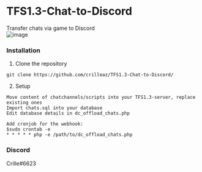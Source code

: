 # TFS1.3-Chat-to-Discord
Transfer chats via game to Discord<br>
![image](https://github.com/crilleaz/TFS1.3-Chat-to-Discord/assets/20803604/ae83b47c-632e-4f27-a035-8013bd6f1fad)

### Installation

1. Clone the repository
```
git clone https://github.com/crilleaz/TFS1.3-Chat-to-Discord/
```

2. Setup
```
Move content of chatchannels/scripts into your TFS1.3-server, replace existing ones
Import chats.sql into your database
Edit database details in dc_offload_chats.php

Add cronjob for the webhook:
$sudo crontab -e
* * * * * php -e /path/to/dc_offload_chats.php
```

### Discord
Crille#6623
